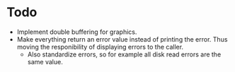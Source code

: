 # Todo
- Implement double buffering for graphics.
- Make everything return an error value instead of printing the error. Thus moving the responibility of displaying errors to the caller.
    - Also standardize errors, so for example all disk read errors are the same value.
